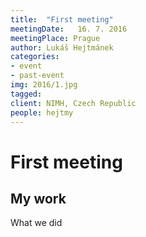 ```yaml
---
title:  "First meeting"
meetingDate:   16. 7. 2016
meetingPlace: Prague
author: Lukáš Hejtmánek
categories:
- event
- past-event
img: 2016/1.jpg
tagged:
client: NIMH, Czech Republic
people: hejtmy
---
```

First meeting
========


My work
-----------
What we did
